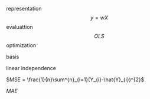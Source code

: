 representation
$$
y = wX
$$
evaluattion
$$
OLS
$$
optimization



basis

linear independence



$MSE = \frac{1}{n}\sum^{n}_{i=1}(Y_{i}-\hat{Y}_{i})^{2}$ 

$MAE$